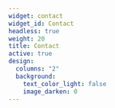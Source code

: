 ```yaml
---
widget: contact
widget_id: Contact
headless: true
weight: 20
title: Contact
active: true
design:
  columns: "2"
  background:
    text_color_light: false
    image_darken: 0
---
```

